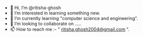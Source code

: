 - 👋 Hi, I’m @ritisha-ghosh
- 👀 I’m interested in learning something new.
- 🌱 I’m currently learning "computer science and engineering".
- 💞️ I’m looking to collaborate on .....
- 📫 How to reach me :- " ritisha.ghosh2004@gmail.com ".
